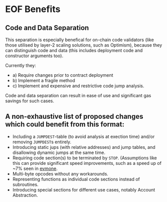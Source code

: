 # EOF Benefits

## Code and Data Separation

This separation is especially benefical for on-chain code validators (like
those utilised by layer-2 scaling solutions, such as Optimism), because they
can distinguish code and data (this includes deployment code and constructor
arguments too).

Currently they:

- a) Require changes prior to contract deployment
- b) Implement a fragile method
- c) Implement and expensive and restrictive code jump analysis.

Code and data separation can result in ease of use and significant gas savings
for such cases.

## A non-exhaustive list of proposed changes which could benefit from this format:

- Including a `JUMPDEST`-table (to avoid analysis at exection time) and/or
    removing `JUMPDEST`s entirely.
- Introducing static jups (with relative addresses) and jump tables, and
    disallowing dynamic jumps at the same time.
- Requiring code section(s) to be terminated by `STOP`. (Assumptions like this
    can provide significant speed improvements, such as a speed up of ~7% seen
    in [evmone](https://github.com/ethereum/evmone/pull/295).
- Multi-byte opcodes without any workarounds.
- Representing functions as individual code sections instead of subroutines.
- Introducing special sections for different use cases, notably Account
    Abstraction.


